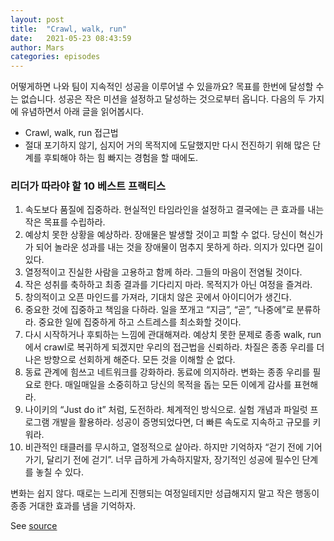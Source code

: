 ```yaml
---
layout: post
title:  "Crawl, walk, run"
date:   2021-05-23 08:43:59
author: Mars
categories: episodes
---
```


어떻게하면 나와 팀이 지속적인 성공을 이루어낼 수 있을까요? 목표를 한번에 달성할 수는 없습니다. 성공은 작은 미션을 설정하고 달성하는 것으로부터 옵니다. 다음의 두 가지에 유념하면서 아래 글을 읽어봅시다.

- Crawl, walk, run 접근법
- 절대 포기하지 않기, 심지어 거의 목적지에 도달했지만 다시 전진하기 위해 많은 단계를 후퇴해야 하는 힘 빠지는 경험을 할 때에도.


### 리더가 따라야 할 10 베스트 프랙티스
1. 속도보다 품질에 집중하라. 현실적인 타임라인을 설정하고 결국에는 큰 효과를 내는작은 목표를 수립하라.
2. 예상치 못한 상황을 예상하라. 장애물은 발생할 것이고 피할 수 없다. 당신이 혁신가가 되어 놀라운 성과를 내는 것을 장애물이 멈추지 못하게 하라. 의지가 있다면 길이 있다.
3. 열정적이고 진실한 사람을 고용하고 함께 하라. 그들의 마음이 전염될 것이다.
4. 작은 성취를 축하하고 최종 결과를 기다리지 마라. 목적지가 아닌 여정을 즐겨라.
5. 창의적이고 오픈 마인드를 가져라, 기대치 않은 곳에서 아이디어가 생긴다.
6. 중요한 것에 집중하고 책임을 다하라. 일을 쪼개고 “지금”, “곧”, “나중에”로 분류하라. 중요한 일에 집중하게 하고 스트레스를 최소화할 것이다.
7. 다시 시작하거나 후퇴하는 느낌에 관대해져라. 예상치 못한 문제로 종종 walk, run에서 crawl로 복귀하게 되겠지만 우리의 접근법을 신뢰하라. 차질은 종종 우리를 더 나은 방향으로 선회하게 해준다. 모든 것을 이해할 순 없다.
8. 동료 관계에 힘쓰고 네트워크를 강화하라. 동료에 의지하라. 변화는 종종 우리를 필요로 한다. 매일매일을 소중히하고 당신의 목적을 돕는 모든 이에게 감사를 표현해라.
9. 나이키의 “Just do it” 처럼, 도전하라. 체계적인 방식으로. 실험 개념과 파일럿 프로그램 개발을 활용하라. 성공이 증명되었다면, 더 빠른 속도로 지속하고 규모를 키워라.
10. 비관적인 태클러를 무시하고, 열정적으로 살아라. 하지만 기억하자 “걷기 전에 기어가기, 달리기 전에 걷기”. 너무 급하게 가속하지말자, 장기적인 성공에 필수인 단계를 놓칠 수 있다.


변화는 쉽지 않다. 때로는 느리게 진행되는 여정일테지만 성급해지지 말고 작은 행동이 종종 거대한 효과를 냄을 기억하자.

See [source](https://www.forbes.com/sites/forbescommunicationscouncil/2020/09/24/ten-leadership-strategies-to-crawl-walk-run-your-way-to-success/?sh=5e8f28393372)









